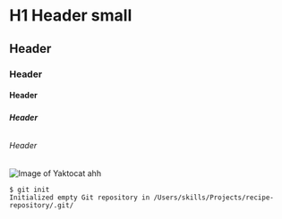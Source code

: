 # <h1> H1 Header small
## <h2> Header
### <h3> Header
#### <h4> Header
##### <h5> Header
###### <h6> Header
  
![Image of Yaktocat ahh](https://octodex.github.com/images/yaktocat.png)

  
```
$ git init
Initialized empty Git repository in /Users/skills/Projects/recipe-repository/.git/
```
